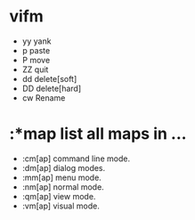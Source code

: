 # vifm

- yy		yank
- p			paste
- P			move
- ZZ		quit
- dd		delete[soft]
- DD		delete[hard]
- cw		Rename

# :*map		list all maps in ...

- :cm[ap]	command line mode.
- :dm[ap]	dialog modes.
- :mm[ap]	menu mode.
- :nm[ap]	normal mode.
- :qm[ap]	view mode.
- :vm[ap]	visual mode.
